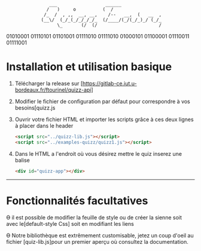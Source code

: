 #

                    ___                  ______               
                   /   )     o          (  /                  
                  /_  /  , ,,  __, __,    /--   __,  (   __  ,
                 (__\/  (_/_(_/_/_/_/_  (/____/(_/(_/_)_/ (_/_
                       \_       (/  (/                       /     

01010001 01110101 01101001 01111010 01111010  01000101 01100001 01110011 01111001

Installation et utilisation basique
===========

1) Télécharger la release sur [https://gitlab-ce.iut.u-bordeaux.fr/ftourinel/quizz-api]

2) Modifier le fichier de configuration par défaut pour correspondre à vos besoins[quizz.js

3) Ouvrir votre fichier HTML et importer les scripts grâce à ces deux lignes à placer dans le header

    ~~~html
    <script src="../quizz-lib.js"></script>
    <script src="../examples-quizz/quizz1.js"></script>
    ~~~

4) Dans le HTML a l'endroit où vous désirez mettre le quiz inserez une balise 

    ~~~html
    <div id="quizz-app"></div>
    ~~~

---

Fonctionnalités facultatives
===========

Ɵ il est possible de modifier la feuille de style ou de créer la sienne soit avec le[default-style Css] soit en modifiant les liens

Ɵ Notre bibliothèque est extrêmement customisable, jetez un coup d'oeil au fichier [quiz-lib.js]pour un premier aperçu où consultez la documentation.
